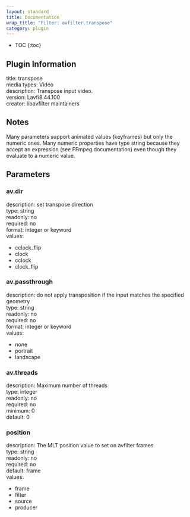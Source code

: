```yaml
---
layout: standard
title: Documentation
wrap_title: "Filter: avfilter.transpose"
category: plugin
---
```

* TOC
{:toc}

## Plugin Information

title: transpose  
media types:
Video  
description: Transpose input video.  
version: Lavfi8.44.100  
creator: libavfilter maintainers  

## Notes

Many parameters support animated values (keyframes) but only the numeric ones. Many numeric properties have type string because they accept an expression (see FFmpeg documentation) even though they evaluate to a numeric value.

## Parameters

### av.dir

  
description:
set transpose direction  
type: string  
readonly: no  
required: no  
format: integer or keyword  
values:  

* cclock_flip
* clock
* cclock
* clock_flip

### av.passthrough

  
description:
do not apply transposition if the input matches the specified geometry  
type: string  
readonly: no  
required: no  
format: integer or keyword  
values:  

* none
* portrait
* landscape

### av.threads

  
description:
Maximum number of threads  
type: integer  
readonly: no  
required: no  
minimum: 0  
default: 0  

### position

  
description:
The MLT position value to set on avfilter frames  
type: string  
readonly: no  
required: no  
default: frame  
values:  

* frame
* filter
* source
* producer

